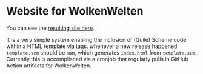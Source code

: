 # Website for WolkenWelten

You can see the [resulting site here](https://wolkenwelten.net).

It is a very simple system enabling the inclusion of (Guile) Scheme code within a HTML template via <?scm ?> tags. whenever a new release happened `template.scm` should be run, which generates `index.html` from `template.scm`. Currently this is accomplished via a cronjob that regularly pulls in GitHub Action artifacts for WolkenWelten.
